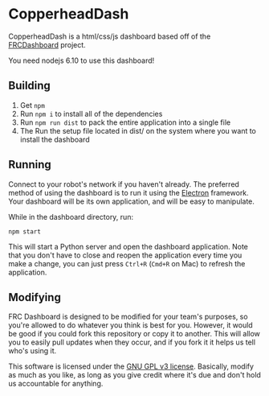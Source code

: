 # CopperheadDash
CopperheadDash is a html/css/js dashboard based off of the [FRCDashboard](https://github.com/FRCDashboard/FRCDashboard) project.

You need nodejs 6.10 to use this dashboard!

## Building
1. Get `npm`
2. Run `npm i` to install all of the dependencies
3. Run `npm run dist` to pack the entire application into a single file
4. The Run the setup file located in dist/ on the system where you want to install the dashboard

## Running
Connect to your robot's network if you haven't already.
The preferred method of using the dashboard is to run it using the [Electron](http://electron.atom.io) framework. Your dashboard will be its own application, and will be easy to manipulate.

While in the dashboard directory, run:

    npm start

This will start a Python server and open the dashboard application. Note that you don't have to close and reopen the application every time you make a change, you can just press `Ctrl+R` (`Cmd+R` on Mac) to refresh the application.

## Modifying
FRC Dashboard is designed to be modified for your team's purposes, so you're allowed to do whatever you think is best for you. However, it would be good if you could fork this repository or copy it to another. This will allow you to easily pull updates when they occur, and if you fork it it helps us tell who's using it.

This software is licensed under the [GNU GPL v3 license](https://github.com/team401/2017-Robot-Code/blob/master/LICENSE). Basically, modify as much as you like, as long as you give credit where it's due and don't hold us accountable for anything.
